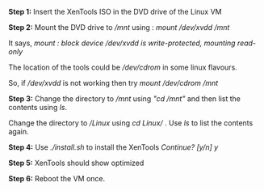 **Step 1:** Insert the XenTools ISO in the DVD drive of the Linux VM

**Step 2:** Mount the DVD drive to */mnt* using : *mount /dev/xvdd /mnt*

It says, *mount : block device /dev/xvdd is write-protected, mounting read-only* 

The location of the tools could be */dev/cdrom* in some linux flavours.

So, if */dev/xvdd* is not working then try *mount /dev/cdrom /mnt*

**Step 3:** Change the directory to */mnt* using *"cd /mnt"* and then list the contents using *ls*.

Change the directory to */Linux* using *cd Linux/* . Use *ls* to list the contents again.

**Step 4:** Use *./install.sh* to install the XenTools 
*Continue? [y/n] y*

**Step 5:** XenTools should show optimized 

**Step 6:** Reboot the VM once. 

